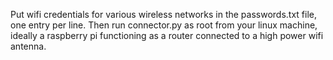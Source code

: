 Put wifi credentials for various wireless networks in the passwords.txt file, one entry per line.
Then run connector.py as root from your linux machine, ideally a raspberry pi functioning as a router connected to a high power wifi antenna.

